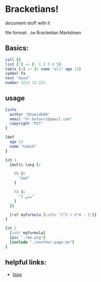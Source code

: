 # Bracketians!
document stuff with it

file format: `.bm` Bracketian Markdown

## Basics:
```nim
call []
list [!] => [! 1 2 3 4 5]
table [:] => [: name "ali" age 12]
symbol fa
text "dasd"
number 3213 12.221
```

## usage

```nim
[info 
  author "@hamidb80"
  email "hr.bolouri@gmail.com"
  copyright "MIT"
]

[def
  age 12
  name "hamid"
]

[ch 1 
  [multi-lang [:

    EN [&
      "dad"
    ]

    FA [&
      "متن 1"
    ]
  ]]

  [ref myFormula [LatEx "2^2 + 2*4 - 1"]]
]

[ch 2
  [addr myFormula]
  [pic "./me.png"]
  [include "./another-page.bm"]
]
```


## helpful links:
* [lispy](https://norvig.com/lispy.html)